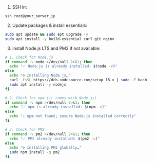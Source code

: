1. SSH in:
```bash
ssh root@your_server_ip
```
2. Update packages & install essentials:
```bash
sudo apt update && sudo apt upgrade -y
sudo apt install -y build-essential curl git nginx
```

3. Install Node.js LTS and PM2 if not available:
```bash
# 1. Check for Node.js
if command -v node >/dev/null 2>&1; then
  echo "✅ Node.js is already installed: $(node -v)"
else
  echo "⚙️ Installing Node.js…"
  curl -fsSL https://deb.nodesource.com/setup_18.x | sudo -E bash -
  sudo apt install -y nodejs
fi

# 2. Check for npm (it comes with Node.js)
if command -v npm >/dev/null 2>&1; then
  echo "✅ npm is already installed: $(npm -v)"
else
  echo "⚠️ npm not found; ensure Node.js installed correctly"
fi

# 3. Check for PM2
if command -v pm2 >/dev/null 2>&1; then
  echo "✅ PM2 already installed: $(pm2 -v)"
else
  echo "⚙️ Installing PM2 globally…"
  sudo npm install -g pm2
fi
```